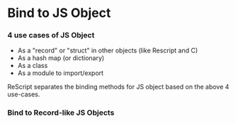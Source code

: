 # Bind to JS Object
### 4 use cases of JS Object
- As a "record" or "struct" in other objects (like Rescript and C)
- As a hash map (or dictionary)
- As a class
- As a module to import/export


ReScript separates the binding methods for JS object based on the above 4 use-cases.

### Bind to Record-like JS Objects
